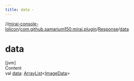 ```yaml
---
title: data -
---
```

//[mirai-console-lolicon](../../../index.md)/[com.github.samarium150.mirai.plugin](../index.md)/[Response](index.md)/[data](data.md)



# data  
[jvm]  
Content  
val [data](data.md): [ArrayList](https://kotlinlang.org/api/latest/jvm/stdlib/kotlin.collections/-array-list/index.html)<[ImageData](../-image-data/index.md)>  



